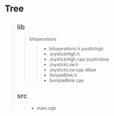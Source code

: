 # Tree

> ## lib
 > >  bitoperations
 > > > - bitoperations.h
> > joystichigh
 > > > -  JoystickHigh.h
 > > > - JoystickHigh.cpp
> > joysticklow
 > > > - JoystickLow.h
 > > > - JoystickLow.cpp
> > dibse
 > > > - SimpleBlink.h
 > > > - SompleBlink.cpp
> ## src
> > - main.cpp